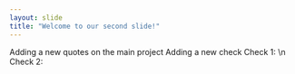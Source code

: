 ```yaml
---
layout: slide
title: "Welcome to our second slide!"
---
```

Adding a new quotes on the main project
Adding a new check
Check 1: \n
Check 2:
